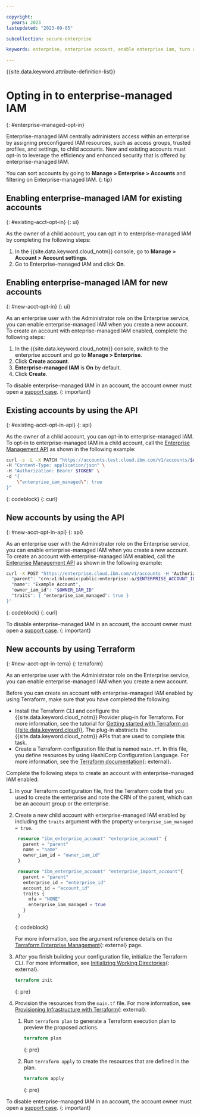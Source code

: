```yaml
---

copyright:
  years: 2023
lastupdated: "2023-09-05"

subcollection: secure-enterprise

keywords: enterprise, enterprise account, enable enterprise iam, turn on enterprise iam, opt in, enterprise iam, new account, existing account

---
```


{{site.data.keyword.attribute-definition-list}}

# Opting in to enterprise-managed IAM
{: #enterprise-managed-opt-in}

Enterprise-managed IAM centrally administers access within an enterprise by assigning preconfigured IAM resources, such as access groups, trusted profiles, and settings, to child accounts. New and existing accounts must opt-in to leverage the efficiency and enhanced security that is offered by enterprise-managed IAM.

You can sort accounts by going to **Manage > Enterprise > Accounts** and filtering on Enterprise-managed IAM.
{: tip}

## Enabling enterprise-managed IAM for existing accounts
{: #existing-acct-opt-in}
{: ui}

As the owner of a child account, you can opt in to enterprise-managed IAM by completing the following steps:

1. In the {{site.data.keyword.cloud_notm}} console, go to **Manage > Account > Account settings**.
1. Go to Enterprise-managed IAM and click **On**.


## Enabling enterprise-managed IAM for new accounts
{: #new-acct-opt-in}
{: ui}

As an enterprise user with the Administrator role on the Enterprise service, you can enable enterprise-managed IAM when you create a new account. To create an account with enteprise-managed IAM enabled, complete the following steps:

1. In the {{site.data.keyword.cloud_notm}} console, switch to the enterprise account and go to **Manage > Enterprise**.
1. Click **Create account**.
1. **Enterprise-managed IAM** is **On** by default.
1. Click **Create**.

To disable enterprise-managed IAM in an account, the account owner must open a [support case](/unifiedsupport/supportcenter).
{: important}

## Existing accounts by using the API
{: #existing-acct-opt-in-api}
{: api}

As the owner of a child account, you can opt-in to enterprise-managed IAM. To opt-in to enterprise-managed IAM in a child account, call the [Enterprise Management API](/apidocs/enterprise-apis/enterprise) as shown in the following example:

```bash
curl -s -L -X PATCH "https://accounts.test.cloud.ibm.com/v1/accounts/$ACCOUNT/traits" \
-H "Content-Type: application/json" \
-H "Authorization: Bearer $TOKEN" \
-d "{
    \"enterprise_iam_managed\": true
}"
```
{: codeblock}
{: curl}

## New accounts by using the API
{: #new-acct-opt-in-api}
{: api}

As an enterprise user with the Administrator role on the Enterprise service, you can enable enterprise-managed IAM when you create a new account. To create an account with enterprise-managed IAM enabled, call the [Enterprise Management API](/apidocs/enterprise-apis/enterprise#create-account) as shown in the following example:

```bash
curl -X POST "https://enterprise.cloud.ibm.com/v1/accounts -H "Authorization: Bearer <IAM_Token>" -H 'Content-Type: application/json' -d '{
  "parent": "crn:v1:bluemix:public:enterprise::a/$ENTERPRISE_ACCOUNT_ID::account-group:$ACCOUNT_GROUP_ID",
  "name": "Example Account",
  "owner_iam_id": "$OWNER_IAM_ID"
  "traits": { "enterprise_iam_managed": true }
}'
```
{: codeblock}
{: curl}

To disable enterprise-managed IAM in an account, the account owner must open a [support case](/unifiedsupport/supportcenter).
{: important}

## New accounts by using Terraform
{: #new-acct-opt-in-terra}
{: terraform}

As an enterprise user with the Administrator role on the Enterprise service, you can enable enterprise-managed IAM when you create a new account.

Before you can create an account with enterprise-managed IAM enabled by using Terraform, make sure that you have completed the following:

- Install the Terraform CLI and configure the {{site.data.keyword.cloud_notm}} Provider plug-in for Terraform. For more information, see the tutorial for [Getting started with Terraform on {{site.data.keyword.cloud}}](/docs/ibm-cloud-provider-for-terraform?topic=ibm-cloud-provider-for-terraform-getting-started). The plug-in abstracts the {{site.data.keyword.cloud_notm}} APIs that are used to complete this task.
- Create a Terraform configuration file that is named `main.tf`. In this file, you define resources by using HashiCorp Configuration Language. For more information, see the [Terraform documentation](https://developer.hashicorp.com/terraform/language){: external}.

Complete the following steps to create an account with enterprise-managed IAM enabled:

1. In your Terraform configuration file, find the Terraform code that you used to create the enterprise and note the CRN of the parent, which can be an account group or the enterprise.
1. Create a new child account with enterprise-managed IAM enabled by including the `traits` argument with the property `enterprise_iam_managed = true`.
   ```terraform
    resource "ibm_enterprise_account" "enterprise_account" {
      parent = "parent"
      name = "name"
      owner_iam_id = "owner_iam_id"
    }

    resource "ibm_enterprise_account" "enterprise_import_account"{
      parent = "parent"
      enterprise_id = "enterprise_id"
      account_id = "account_id"
      traits {
        mfa = "NONE"
        enterprise_iam_managed = true
      }
    }
   ```
   {: codeblock}

   For more information, see the argument reference details on the [Terraform Enterprise Management](https://registry.terraform.io/providers/IBM-Cloud/ibm/1.56.0-beta0/docs/resources/enterprise_account){: external} page.

1. After you finish building your configuration file, initialize the Terraform CLI. For more information, see [Initializing Working Directories](https://developer.hashicorp.com/terraform/cli/init){: external}.
   ```terraform
   terraform init
   ```
   {: pre}

1. Provision the resources from the `main.tf` file. For more information, see [Provisioning Infrastructure with Terraform](https://developer.hashicorp.com/terraform/cli/run){: external}.

   1. Run `terraform plan` to generate a Terraform execution plan to preview the proposed actions.

      ```terraform
      terraform plan
      ```
      {: pre}

   1. Run `terraform apply` to create the resources that are defined in the plan.

      ```terraform
      terraform apply
      ```
      {: pre}


To disable enterprise-managed IAM in an account, the account owner must open a [support case](/unifiedsupport/supportcenter).
{: important}
